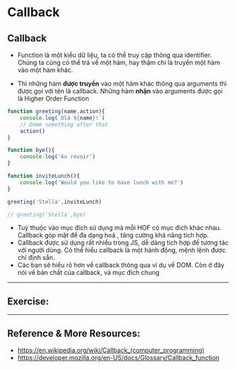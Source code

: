 # Callback
## Callback
- Function là một kiểu dữ liệu, ta có thể truy cập thông qua identifier. Chúng ta cũng có thể trả về một hàm, hay thậm chí là truyền một hàm vào một hàm khác.

- Thì những hàm **được truyền** vào một hàm khác thông qua arguments thì được gọi với tên là callback. Những hàm **nhận** vào arguments được gọi là Higher Order Function

```js
function greeting(name,action){
    console.log(`Olá ${name}!`)
    // Dome something after that
    action()
}

function bye(){
    console.log('Au revoir')
}

function inviteLunch(){
    console.log('Would you like to have lunch with me?')
}

greeting('Stella',inviteLunch)

// greeting('Stella',bye)
```
- Tuỳ thuộc vào mục đích sử dụng mà mỗi HOF có mục đích khác nhau. Callback góp mặt để đa dạng hoá , tăng cường khả năng tích hợp.
- Callback được sử dụng rất nhiều trong JS, dễ dàng tích hợp để tương tác với người dùng. Có thể hiểu callback là một hành động, mệnh lệnh được chỉ định sẵn.
- Các bạn sẽ hiểu rõ hơn về callback thông qua ví dụ về DOM. Còn ở đây nói về bản chất của callback, và mục đích chung
---

## Exercise:

---

## Reference & More Resources: 

* https://en.wikipedia.org/wiki/Callback_(computer_programming)
* https://developer.mozilla.org/en-US/docs/Glossary/Callback_function